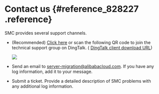 # Contact us {#reference_828227 .reference}

SMC provides several support channels.

-   \(Recommended\) [Click here](https://wx.dingtalk.com/invite-page/weixin.html?corpId=dingc9d6f7ff346016e135c2f4657eb6378f&inviterUid=F2460A59D575A69799372A3FA1525DE6&encodeDeptId=0054DC2B53AFE745) or scan the following QR code to join the technical support group on DingTalk. \( [DingTalk client download URL](https://tms.dingtalk.com/markets/dingtalk/download)\)

    ![](http://static-aliyun-doc.oss-cn-hangzhou.aliyuncs.com/assets/img/670021/156630175750548_en-US.png)

-   Send an email to [server-migration@alibabacloud.com](mailto:server-migration@alibabacloud.com). If you have any log information, add it to your message.

-   Submit a ticket. Provide a detailed description of SMC problems with any additional log information.


